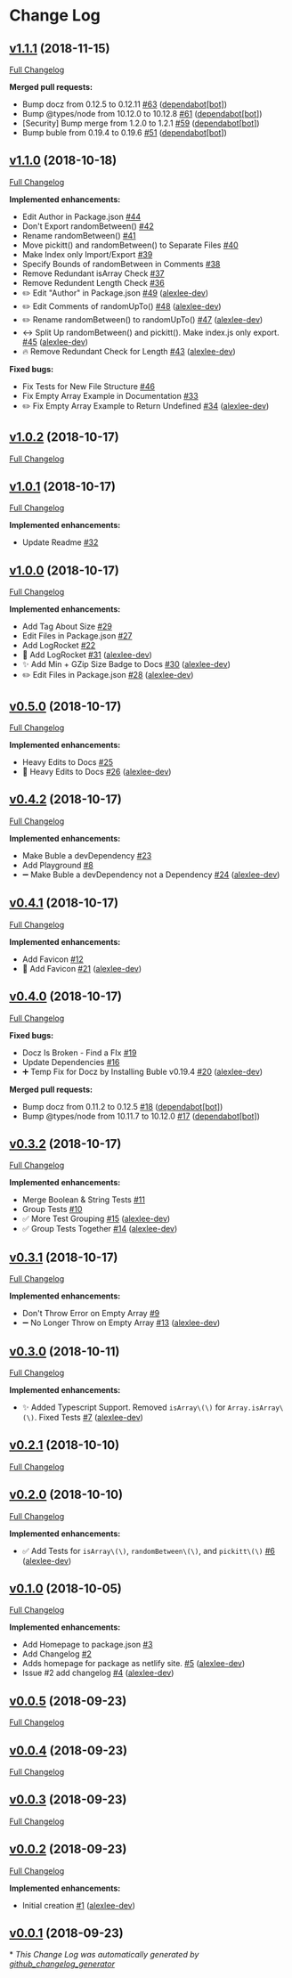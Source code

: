 # Change Log

## [v1.1.1](https://github.com/alexlee-dev/pickitt/tree/v1.1.1) (2018-11-15)
[Full Changelog](https://github.com/alexlee-dev/pickitt/compare/v1.1.0...v1.1.1)

**Merged pull requests:**

- Bump docz from 0.12.5 to 0.12.11 [\#63](https://github.com/alexlee-dev/pickitt/pull/63) ([dependabot[bot]](https://github.com/apps/dependabot))
- Bump @types/node from 10.12.0 to 10.12.8 [\#61](https://github.com/alexlee-dev/pickitt/pull/61) ([dependabot[bot]](https://github.com/apps/dependabot))
- \[Security\] Bump merge from 1.2.0 to 1.2.1 [\#59](https://github.com/alexlee-dev/pickitt/pull/59) ([dependabot[bot]](https://github.com/apps/dependabot))
- Bump buble from 0.19.4 to 0.19.6 [\#51](https://github.com/alexlee-dev/pickitt/pull/51) ([dependabot[bot]](https://github.com/apps/dependabot))

## [v1.1.0](https://github.com/alexlee-dev/pickitt/tree/v1.1.0) (2018-10-18)
[Full Changelog](https://github.com/alexlee-dev/pickitt/compare/v1.0.2...v1.1.0)

**Implemented enhancements:**

- Edit Author in Package.json [\#44](https://github.com/alexlee-dev/pickitt/issues/44)
- Don't Export randomBetween\(\) [\#42](https://github.com/alexlee-dev/pickitt/issues/42)
- Rename randomBetween\(\) [\#41](https://github.com/alexlee-dev/pickitt/issues/41)
- Move pickitt\(\) and randomBetween\(\) to Separate Files [\#40](https://github.com/alexlee-dev/pickitt/issues/40)
- Make Index only Import/Export [\#39](https://github.com/alexlee-dev/pickitt/issues/39)
- Specify Bounds of randomBetween in Comments [\#38](https://github.com/alexlee-dev/pickitt/issues/38)
- Remove Redundant isArray Check [\#37](https://github.com/alexlee-dev/pickitt/issues/37)
- Remove Redundent Length Check [\#36](https://github.com/alexlee-dev/pickitt/issues/36)
- ✏️ Edit "Author" in Package.json [\#49](https://github.com/alexlee-dev/pickitt/pull/49) ([alexlee-dev](https://github.com/alexlee-dev))
- ✏️ Edit Comments of randomUpTo\(\) [\#48](https://github.com/alexlee-dev/pickitt/pull/48) ([alexlee-dev](https://github.com/alexlee-dev))
- ✏️ Rename randomBetween\(\) to randomUpTo\(\) [\#47](https://github.com/alexlee-dev/pickitt/pull/47) ([alexlee-dev](https://github.com/alexlee-dev))
- ↔️ Split Up randomBetween\(\) and pickitt\(\). Make index.js only export. [\#45](https://github.com/alexlee-dev/pickitt/pull/45) ([alexlee-dev](https://github.com/alexlee-dev))
- 🔥 Remove Redundant Check for Length [\#43](https://github.com/alexlee-dev/pickitt/pull/43) ([alexlee-dev](https://github.com/alexlee-dev))

**Fixed bugs:**

- Fix Tests for New File Structure [\#46](https://github.com/alexlee-dev/pickitt/issues/46)
- Fix Empty Array Example in Documentation [\#33](https://github.com/alexlee-dev/pickitt/issues/33)
- ✏️ Fix Empty Array Example to Return Undefined [\#34](https://github.com/alexlee-dev/pickitt/pull/34) ([alexlee-dev](https://github.com/alexlee-dev))

## [v1.0.2](https://github.com/alexlee-dev/pickitt/tree/v1.0.2) (2018-10-17)
[Full Changelog](https://github.com/alexlee-dev/pickitt/compare/v1.0.1...v1.0.2)

## [v1.0.1](https://github.com/alexlee-dev/pickitt/tree/v1.0.1) (2018-10-17)
[Full Changelog](https://github.com/alexlee-dev/pickitt/compare/v1.0.0...v1.0.1)

**Implemented enhancements:**

- Update Readme [\#32](https://github.com/alexlee-dev/pickitt/issues/32)

## [v1.0.0](https://github.com/alexlee-dev/pickitt/tree/v1.0.0) (2018-10-17)
[Full Changelog](https://github.com/alexlee-dev/pickitt/compare/v0.5.0...v1.0.0)

**Implemented enhancements:**

- Add Tag About Size [\#29](https://github.com/alexlee-dev/pickitt/issues/29)
- Edit Files in Package.json [\#27](https://github.com/alexlee-dev/pickitt/issues/27)
- Add LogRocket [\#22](https://github.com/alexlee-dev/pickitt/issues/22)
- 🚀 Add LogRocket [\#31](https://github.com/alexlee-dev/pickitt/pull/31) ([alexlee-dev](https://github.com/alexlee-dev))
- ✨ Add Min + GZip Size Badge to Docs [\#30](https://github.com/alexlee-dev/pickitt/pull/30) ([alexlee-dev](https://github.com/alexlee-dev))
- ✏️ Edit Files in Package.json [\#28](https://github.com/alexlee-dev/pickitt/pull/28) ([alexlee-dev](https://github.com/alexlee-dev))

## [v0.5.0](https://github.com/alexlee-dev/pickitt/tree/v0.5.0) (2018-10-17)
[Full Changelog](https://github.com/alexlee-dev/pickitt/compare/v0.4.2...v0.5.0)

**Implemented enhancements:**

- Heavy Edits to Docs [\#25](https://github.com/alexlee-dev/pickitt/issues/25)
- 📝 Heavy Edits to Docs [\#26](https://github.com/alexlee-dev/pickitt/pull/26) ([alexlee-dev](https://github.com/alexlee-dev))

## [v0.4.2](https://github.com/alexlee-dev/pickitt/tree/v0.4.2) (2018-10-17)
[Full Changelog](https://github.com/alexlee-dev/pickitt/compare/v0.4.1...v0.4.2)

**Implemented enhancements:**

- Make Buble a devDependency [\#23](https://github.com/alexlee-dev/pickitt/issues/23)
- Add Playground [\#8](https://github.com/alexlee-dev/pickitt/issues/8)
- ➖ Make Buble a devDependency not a Dependency [\#24](https://github.com/alexlee-dev/pickitt/pull/24) ([alexlee-dev](https://github.com/alexlee-dev))

## [v0.4.1](https://github.com/alexlee-dev/pickitt/tree/v0.4.1) (2018-10-17)
[Full Changelog](https://github.com/alexlee-dev/pickitt/compare/v0.4.0...v0.4.1)

**Implemented enhancements:**

- Add Favicon [\#12](https://github.com/alexlee-dev/pickitt/issues/12)
- 🎨 Add Favicon [\#21](https://github.com/alexlee-dev/pickitt/pull/21) ([alexlee-dev](https://github.com/alexlee-dev))

## [v0.4.0](https://github.com/alexlee-dev/pickitt/tree/v0.4.0) (2018-10-17)
[Full Changelog](https://github.com/alexlee-dev/pickitt/compare/v0.3.2...v0.4.0)

**Fixed bugs:**

- Docz Is Broken - Find a FIx [\#19](https://github.com/alexlee-dev/pickitt/issues/19)
- Update Dependencies [\#16](https://github.com/alexlee-dev/pickitt/issues/16)
- ➕ Temp Fix for Docz by Installing Buble v0.19.4 [\#20](https://github.com/alexlee-dev/pickitt/pull/20) ([alexlee-dev](https://github.com/alexlee-dev))

**Merged pull requests:**

- Bump docz from 0.11.2 to 0.12.5 [\#18](https://github.com/alexlee-dev/pickitt/pull/18) ([dependabot[bot]](https://github.com/apps/dependabot))
- Bump @types/node from 10.11.7 to 10.12.0 [\#17](https://github.com/alexlee-dev/pickitt/pull/17) ([dependabot[bot]](https://github.com/apps/dependabot))

## [v0.3.2](https://github.com/alexlee-dev/pickitt/tree/v0.3.2) (2018-10-17)
[Full Changelog](https://github.com/alexlee-dev/pickitt/compare/v0.3.1...v0.3.2)

**Implemented enhancements:**

- Merge Boolean & String Tests [\#11](https://github.com/alexlee-dev/pickitt/issues/11)
- Group Tests [\#10](https://github.com/alexlee-dev/pickitt/issues/10)
- ✅ More Test Grouping [\#15](https://github.com/alexlee-dev/pickitt/pull/15) ([alexlee-dev](https://github.com/alexlee-dev))
- ✅ Group Tests Together [\#14](https://github.com/alexlee-dev/pickitt/pull/14) ([alexlee-dev](https://github.com/alexlee-dev))

## [v0.3.1](https://github.com/alexlee-dev/pickitt/tree/v0.3.1) (2018-10-17)
[Full Changelog](https://github.com/alexlee-dev/pickitt/compare/v0.3.0...v0.3.1)

**Implemented enhancements:**

- Don't Throw Error on Empty Array [\#9](https://github.com/alexlee-dev/pickitt/issues/9)
- ➖ No Longer Throw on Empty Array [\#13](https://github.com/alexlee-dev/pickitt/pull/13) ([alexlee-dev](https://github.com/alexlee-dev))

## [v0.3.0](https://github.com/alexlee-dev/pickitt/tree/v0.3.0) (2018-10-11)
[Full Changelog](https://github.com/alexlee-dev/pickitt/compare/v0.2.1...v0.3.0)

**Implemented enhancements:**

- ✨ Added Typescript Support. Removed `isArray\(\)` for `Array.isArray\(\)`. Fixed Tests [\#7](https://github.com/alexlee-dev/pickitt/pull/7) ([alexlee-dev](https://github.com/alexlee-dev))

## [v0.2.1](https://github.com/alexlee-dev/pickitt/tree/v0.2.1) (2018-10-10)
[Full Changelog](https://github.com/alexlee-dev/pickitt/compare/v0.2.0...v0.2.1)

## [v0.2.0](https://github.com/alexlee-dev/pickitt/tree/v0.2.0) (2018-10-10)
[Full Changelog](https://github.com/alexlee-dev/pickitt/compare/v0.1.0...v0.2.0)

**Implemented enhancements:**

- ✅ Add Tests for `isArray\(\)`, `randomBetween\(\)`, and `pickitt\(\)` [\#6](https://github.com/alexlee-dev/pickitt/pull/6) ([alexlee-dev](https://github.com/alexlee-dev))

## [v0.1.0](https://github.com/alexlee-dev/pickitt/tree/v0.1.0) (2018-10-05)
[Full Changelog](https://github.com/alexlee-dev/pickitt/compare/v0.0.5...v0.1.0)

**Implemented enhancements:**

- Add Homepage to package.json [\#3](https://github.com/alexlee-dev/pickitt/issues/3)
- Add Changelog [\#2](https://github.com/alexlee-dev/pickitt/issues/2)
- Adds homepage for package as netlify site. [\#5](https://github.com/alexlee-dev/pickitt/pull/5) ([alexlee-dev](https://github.com/alexlee-dev))
- Issue \#2   add changelog [\#4](https://github.com/alexlee-dev/pickitt/pull/4) ([alexlee-dev](https://github.com/alexlee-dev))

## [v0.0.5](https://github.com/alexlee-dev/pickitt/tree/v0.0.5) (2018-09-23)
[Full Changelog](https://github.com/alexlee-dev/pickitt/compare/v0.0.4...v0.0.5)

## [v0.0.4](https://github.com/alexlee-dev/pickitt/tree/v0.0.4) (2018-09-23)
[Full Changelog](https://github.com/alexlee-dev/pickitt/compare/v0.0.3...v0.0.4)

## [v0.0.3](https://github.com/alexlee-dev/pickitt/tree/v0.0.3) (2018-09-23)
[Full Changelog](https://github.com/alexlee-dev/pickitt/compare/v0.0.2...v0.0.3)

## [v0.0.2](https://github.com/alexlee-dev/pickitt/tree/v0.0.2) (2018-09-23)
[Full Changelog](https://github.com/alexlee-dev/pickitt/compare/v0.0.1...v0.0.2)

**Implemented enhancements:**

- Initial creation [\#1](https://github.com/alexlee-dev/pickitt/pull/1) ([alexlee-dev](https://github.com/alexlee-dev))

## [v0.0.1](https://github.com/alexlee-dev/pickitt/tree/v0.0.1) (2018-09-23)


\* *This Change Log was automatically generated by [github_changelog_generator](https://github.com/skywinder/Github-Changelog-Generator)*